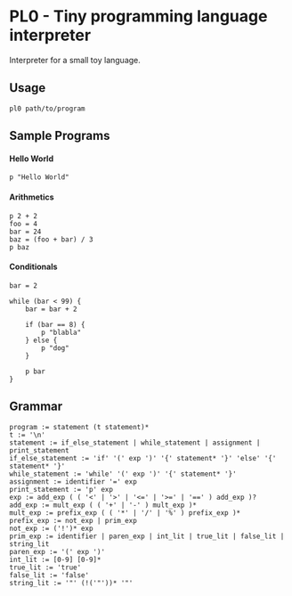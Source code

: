 PL0 - Tiny programming language interpreter
===========================================

Interpreter for a small toy language.

Usage
-----

```
pl0 path/to/program
```

Sample Programs
---------------

#### Hello World

```
p "Hello World"
```

#### Arithmetics

```
p 2 + 2
foo = 4
bar = 24
baz = (foo + bar) / 3
p baz
```

#### Conditionals

```
bar = 2

while (bar < 99) {
    bar = bar + 2

    if (bar == 8) {
        p "blabla"
    } else {
        p "dog"
    }

    p bar
}
```

Grammar
-------

```
program := statement (t statement)*
t := '\n'
statement := if_else_statement | while_statement | assignment | print_statement
if_else_statement := 'if' '(' exp ')' '{' statement* '}' 'else' '{' statement* '}'
while_statement := 'while' '(' exp ')' '{' statement* '}'
assignment := identifier '=' exp
print_statement := 'p' exp
exp := add_exp ( ( '<' | '>' | '<=' | '>=' | '==' ) add_exp )?
add_exp := mult_exp ( ( '+' | '-' ) mult_exp )*
mult_exp := prefix_exp ( ( '*' | '/' | '%' ) prefix_exp )*
prefix_exp := not_exp | prim_exp
not_exp := ('!')* exp
prim_exp := identifier | paren_exp | int_lit | true_lit | false_lit | string_lit
paren_exp := '(' exp ')'
int_lit := [0-9] [0-9]*
true_lit := 'true'
false_lit := 'false'
string_lit := '"' (!('"'))* '"'
```
